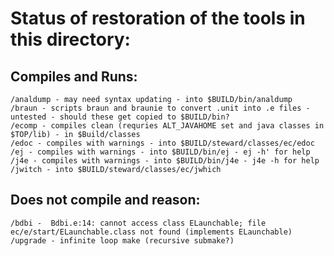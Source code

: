 # Status of restoration of the tools in this directory:

## Compiles and Runs:
```
/analdump - may need syntax updating - into $BUILD/bin/analdump
/braun - scripts braun and braunie to convert .unit into .e files - untested - should these get copied to $BUILD/bin?
/ecomp - compiles clean (requries ALT_JAVAHOME set and java classes in $TOP/lib) - in $Build/classes
/edoc - compiles with warnings - into $BUILD/steward/classes/ec/edoc
/ej - compiles with warnings - into $BUILD/bin/ej - ej -h' for help
/j4e - compiles with warnings - into $BUILD/bin/j4e - j4e -h for help
/jwitch - into $BUILD/steward/classes/ec/jwhich
```

## Does not compile and reason: 
```
/bdbi -  Bdbi.e:14: cannot access class ELaunchable; file ec/e/start/ELaunchable.class not found (implements ELaunchable)
/upgrade - infinite loop make (recursive submake?)
```
